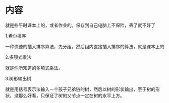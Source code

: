 # 内容
就是些平时课本上的，或者作业的。保存到自己电脑上不保险，丢了就不好了

1.希尔排序

  一种快速的插入排序算法，先分组，然后组内直接插入排序的算法，就是课本上的
  
2.多项式乘法

  就是你所知道的多项式乘法。
  
3.树形输出树

  就是用括号表示法输入一个孩子兄弟链的树，然后以树的形状输出，至于树的形状，没那么好看，只保证了树的父节点一定在树的水平上方。
